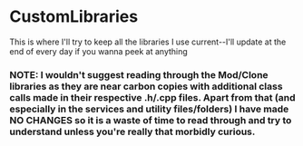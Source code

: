 # CustomLibraries

This is where I'll try to keep all the libraries I use current--I'll update at the end of every day if you wanna peek at anything

### NOTE: I wouldn't suggest reading through the Mod/Clone libraries as they are near carbon copies with additional class calls made in their respective .h/.cpp files. Apart from that (and especially in the services and utility files/folders) I have made NO CHANGES so it is a waste of time to read through and try to understand unless you're really that morbidly curious.
